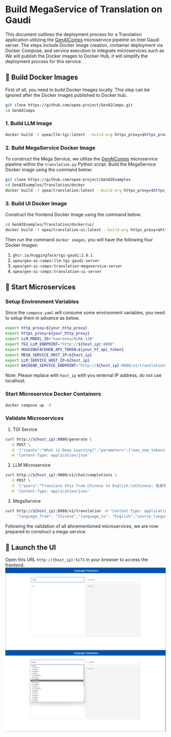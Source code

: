 # Build MegaService of Translation on Gaudi

This document outlines the deployment process for a Translation application utilizing the [GenAIComps](https://github.com/opea-project/GenAIComps.git) microservice pipeline on Intel Gaudi server. The steps include Docker image creation, container deployment via Docker Compose, and service execution to integrate microservices such as We will publish the Docker images to Docker Hub, it will simplify the deployment process for this service.

## 🚀 Build Docker Images

First of all, you need to build Docker Images locally. This step can be ignored after the Docker images published to Docker hub.

```bash
git clone https://github.com/opea-project/GenAIComps.git
cd GenAIComps
```

### 1. Build LLM Image

```bash
docker build -t opea/llm-tgi:latest --build-arg https_proxy=$https_proxy --build-arg http_proxy=$http_proxy -f comps/llms/text-generation/tgi/Dockerfile .
```

### 2. Build MegaService Docker Image

To construct the Mega Service, we utilize the [GenAIComps](https://github.com/opea-project/GenAIComps.git) microservice pipeline within the `translation.py` Python script. Build the MegaService Docker image using the command below:

```bash
git clone https://github.com/opea-project/GenAIExamples
cd GenAIExamples/Translation/docker
docker build -t opea/translation:latest --build-arg https_proxy=$https_proxy --build-arg http_proxy=$http_proxy -f Dockerfile .
```

### 3. Build UI Docker Image

Construct the frontend Docker image using the command below:

```bash
cd GenAIExamples/Translation/docker/ui/
docker build -t opea/translation-ui:latest --build-arg https_proxy=$https_proxy --build-arg http_proxy=$http_proxy -f ./docker/Dockerfile .
```

Then run the command `docker images`, you will have the following four Docker Images:

1. `ghcr.io/huggingface/tgi-gaudi:2.0.1`
2. `opea/gen-ai-comps:llm-tgi-gaudi-server`
3. `opea/gen-ai-comps:translation-megaservice-server`
4. `opea/gen-ai-comps:translation-ui-server`

## 🚀 Start Microservices

### Setup Environment Variables

Since the `compose.yaml` will consume some environment variables, you need to setup them in advance as below.

```bash
export http_proxy=${your_http_proxy}
export https_proxy=${your_http_proxy}
export LLM_MODEL_ID="haoranxu/ALMA-13B"
export TGI_LLM_ENDPOINT="http://${host_ip}:8008"
export HUGGINGFACEHUB_API_TOKEN=${your_hf_api_token}
export MEGA_SERVICE_HOST_IP=${host_ip}
export LLM_SERVICE_HOST_IP=${host_ip}
export BACKEND_SERVICE_ENDPOINT="http://${host_ip}:8888/v1/translation"
```

Note: Please replace with `host_ip` with you external IP address, do not use localhost.

### Start Microservice Docker Containers

```bash
docker compose up -d
```

### Validate Microservices

1. TGI Service

```bash
curl http://${host_ip}:8008/generate \
  -X POST \
  -d '{"inputs":"What is Deep Learning?","parameters":{"max_new_tokens":64, "do_sample": true}}' \
  -H 'Content-Type: application/json'
```

2. LLM Microservice

```bash
curl http://${host_ip}:9000/v1/chat/completions \
  -X POST \
  -d '{"query":"Translate this from Chinese to English:\nChinese: 我爱机器翻译。\nEnglish:"}' \
  -H 'Content-Type: application/json'
```

3. MegaService

```bash
curl http://${host_ip}:8888/v1/translation -H "Content-Type: application/json" -d '{
     "language_from": "Chinese","language_to": "English","source_language": "我爱机器翻译。"}'
```

Following the validation of all aforementioned microservices, we are now prepared to construct a mega-service.

## 🚀 Launch the UI

Open this URL `http://{host_ip}:5173` in your browser to access the frontend.
![project-screenshot](../../assets/img/trans_ui_init.png)
![project-screenshot](../../assets/img/trans_ui_select.png)
